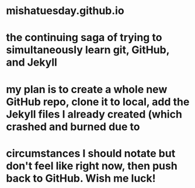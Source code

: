 # mishatuesday.github.io
# the continuing saga of trying to simultaneously learn git, GitHub, and Jekyll
# my plan is to create a whole new GitHub repo, clone it to local, add the Jekyll files I already created (which crashed and burned due to
# circumstances I should notate but don't feel like right now, then push back to GitHub. Wish me luck!
